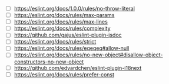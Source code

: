 - [ ] https://eslint.org/docs/1.0.0/rules/no-throw-literal
- [ ] https://eslint.org/docs/rules/max-params
- [ ] https://eslint.org/docs/rules/max-lines
- [ ] https://eslint.org/docs/rules/complexity
- [ ] https://github.com/gajus/eslint-plugin-jsdoc
- [ ] https://eslint.org/docs/rules/strict
- [ ] https://eslint.org/docs/rules/eqeqeq#allow-null
- [ ] https://eslint.org/docs/rules/no-new-object#disallow-object-constructors-no-new-object
- [ ] https://github.com/edvardchen/eslint-plugin-i18next
- [ ] https://eslint.org/docs/rules/prefer-const
